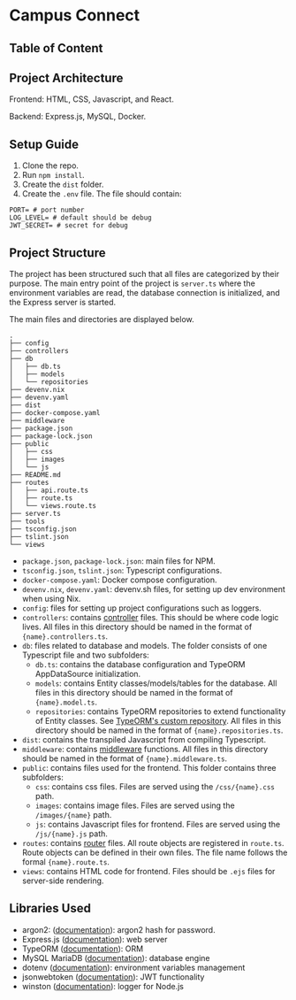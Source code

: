 # Campus Connect

## Table of Content

## Project Architecture

Frontend: HTML, CSS, Javascript, and React. 

Backend: Express.js, MySQL, Docker.

## Setup Guide
1. Clone the repo.
2. Run `npm install`.
3. Create the `dist` folder.
4. Create the `.env` file. The file should contain:
```
PORT= # port number
LOG_LEVEL= # default should be debug
JWT_SECRET= # secret for debug
```

## Project Structure

The project has been structured such that all files are categorized by their purpose. The main entry point of the project is `server.ts` where the environment variables are read, the database connection is initialized, and the Express server is started.

The main files and directories are displayed below. 
```
.
├── config
├── controllers
├── db
│   ├── db.ts
│   ├── models
│   └── repositories
├── devenv.nix
├── devenv.yaml
├── dist
├── docker-compose.yaml
├── middleware
├── package.json
├── package-lock.json
├── public
│   ├── css
│   ├── images
│   └── js
├── README.md
├── routes
│   ├── api.route.ts
│   ├── route.ts
│   └── views.route.ts
├── server.ts
├── tools
├── tsconfig.json
├── tslint.json
└── views
```
- `package.json`, `package-lock.json`: main files for NPM.
- `tsconfig.json`, `tslint.json`: Typescript configurations.
- `docker-compose.yaml`: Docker compose configuration.
- `devenv.nix`, `devenv.yaml`: devenv.sh files, for setting up dev environment when using Nix.
- `config`: files for setting up project configurations such as loggers.
- `controllers`: contains [controller](https://developer.mozilla.org/en-US/docs/Learn/Server-side/Express_Nodejs/routes) files. This should be where code logic lives. All files in this directory should be named in the format of `{name}.controllers.ts`.
- `db`: files related to database and models. The folder consists of one Typescript file and two subfolders:
  - `db.ts`: contains the database configuration and TypeORM AppDataSource initialization.
  - `models`: contains Entity classes/models/tables for the database. All files in this directory should be named in the format of `{name}.model.ts`.
  - `repositories`: contains TypeORM repositories to extend functionality of Entity classes. See [TypeORM's custom repository](https://typeorm.io/custom-repository). All files in this directory should be named in the format of `{name}.repositories.ts`.
- `dist`: contains the transpiled Javascript from compiling Typescript.
- `middleware`: contains [middleware](https://expressjs.com/en/guide/writing-middleware.html#:~:text=Middleware%20functions%20are%20functions%20that,middleware%20succeeding%20the%20current%20middleware.) functions. All files in this directory should be named in the format of `{name}.middleware.ts`.
- `public`: contains files used for the frontend. This folder contains three subfolders:
  - `css`: contains css files. Files are served using the `/css/{name}.css` path.
  - `images`: contains image files. Files are served using the `/images/{name}` path.
  - `js`: contains Javascript files for frontend. Files are served using the `/js/{name}.js` path.
- `routes`: contains [router](https://expressjs.com/en/guide/routing.html#:~:text=express.Router&text=A%20Router%20instance%20is%20a,path%20in%20the%20main%20app.) files. All route objects are registered in `route.ts`. Route objects can be defined in their own files. The file name follows the formal `{name}.route.ts`.
- `views`: contains HTML code for frontend. Files should be `.ejs` files for server-side rendering.

## Libraries Used
- argon2: ([documentation](https://www.npmjs.com/package/argon2)): argon2 hash for password.
- Express.js ([documentation](https://expressjs.com/)): web server
- TypeORM ([documentation](https://typeorm.io/)): ORM
- MySQL MariaDB ([documentation](https://mariadb.com/kb/en/documentation/)): database engine
- dotenv ([documentation](https://www.npmjs.com/package/dotenv)): environment variables management
- jsonwebtoken ([documentation](https://www.npmjs.com/package/jsonwebtoken)): JWT functionality
- winston ([documentation](https://www.npmjs.com/package/winston)): logger for Node.js